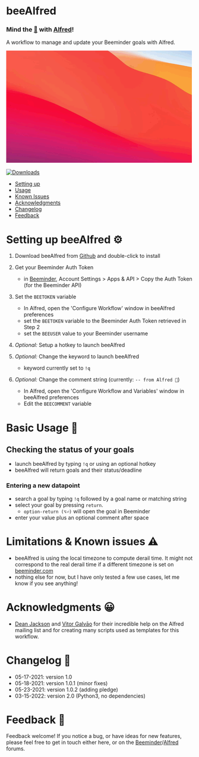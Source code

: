 # beeAlfred 

### Mind the [🐝](https://www.beeminder.com/) with [Alfred](https://www.alfredapp.com/)!

A workflow to manage and update your Beeminder goals with Alfred. 

![](images/beeAlfred.gif "")

<a href="https://github.com/giovannicoppola/beeAlfred/releases/latest/">
  
  <img alt="Downloads"
       src="https://img.shields.io/github/downloads/giovannicoppola/beeAlfred/total?color=purple&label=Downloads"><br/>
</a>
<!-- MarkdownTOC autolink="true" bracket="round" depth="3" autoanchor="true" -->

- [Setting up](#setting-up)
- [Usage](#usage)
- [Known Issues](#known-issues)
- [Acknowledgments](#acknowledgments)
- [Changelog](#changelog)
- [Feedback](#feedback)

<!-- /MarkdownTOC -->


<h1 id="setting-up">Setting up beeAlfred ⚙️</h1>

1. Download beeAlfred from [Github](https://github.com/giovannicoppola/beeAlfred/releases/latest) and double-click to install
2. Get your Beeminder Auth Token 
	- in [Beeminder](https://www.beeminder.com/settings/account#account-permissions), Account Settings > Apps & API > Copy the Auth Token (for the Beeminder API)

3. Set the `BEETOKEN` variable
	- In Alfred, open the 'Configure Workflow' window in beeAlfred preferences
	- set the `BEETOKEN` variable to the Beeminder Auth Token retrieved in Step 2
	- set the `BEEUSER` value to your Beeminder username
4. _Optional:_ Setup a hotkey to launch beeAlfred
5. _Optional:_ Change the keyword to launch beeAlfred
	- keyword currently set to `!q`
6. _Optional:_ Change the comment string (currently: `-- from Alfred 🐝`)
	- In Alfred, open the 'Configure Workflow and Variables' window in beeAlfred preferences
	- Edit the `BEECOMMENT` variable



<h1 id="usage">Basic Usage 📖</h1>


## Checking the status of your goals
- launch beeAlfred by typing `!q` or using an optional hotkey
- beeAlfred will return goals and their status/deadline

### Entering a new datapoint
- search a goal by typing `!q` followed by a goal name or matching string
- select your goal by pressing `return`. 
	- `option-return (⌥⏎)` will open the goal in Beeminder
- enter your value plus an optional comment after space

<h1 id="known-issues">Limitations & Known issues ⚠️</h1>


- beeAlfred is using the local timezone to compute derail time. It might not correspond to the real derail time if a different timezone is set on [beeminder.com](beeminder.com)
- nothing else for now, but I have only tested a few use cases, let me know if you see anything!

<h1 id="acknowledgments">Acknowledgments 😀</h1>

- [Dean Jackson](https://github.com/deanishe) and [Vitor Galvāo](https://github.com/vitorgalvao) for their incredible help on the Alfred mailing list and for creating many scripts used as templates for this workflow. 

<h1 id="changelog">Changelog 🧰</h1>

- 05-17-2021: version 1.0
- 05-18-2021: version 1.0.1 (minor fixes)
- 05-23-2021: version 1.0.2 (adding pledge)
- 03-15-2022: version 2.0 (Python3, no dependencies)

<h1 id="feedback">Feedback 🧐</h1>

Feedback welcome! If you notice a bug, or have ideas for new features, please feel free to get in touch either here, or on the [Beeminder](https://forum.beeminder.com/)/[Alfred](https://www.alfredforum.com) forums. 

